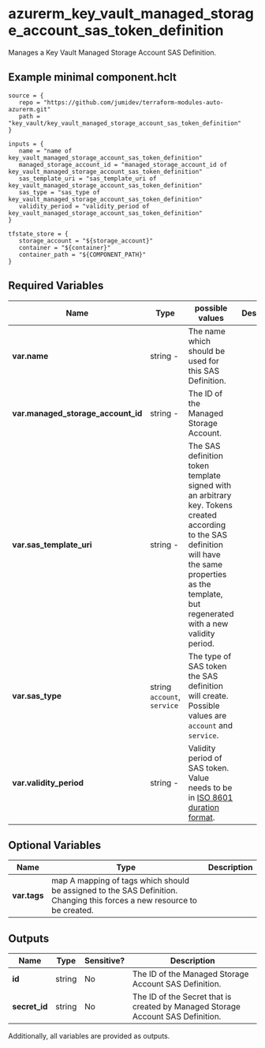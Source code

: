 # azurerm_key_vault_managed_storage_account_sas_token_definition

Manages a Key Vault Managed Storage Account SAS Definition.

## Example minimal component.hclt

```hcl
source = {
   repo = "https://github.com/jumidev/terraform-modules-auto-azurerm.git" 
   path = "key_vault/key_vault_managed_storage_account_sas_token_definition" 
}

inputs = {
   name = "name of key_vault_managed_storage_account_sas_token_definition" 
   managed_storage_account_id = "managed_storage_account_id of key_vault_managed_storage_account_sas_token_definition" 
   sas_template_uri = "sas_template_uri of key_vault_managed_storage_account_sas_token_definition" 
   sas_type = "sas_type of key_vault_managed_storage_account_sas_token_definition" 
   validity_period = "validity_period of key_vault_managed_storage_account_sas_token_definition" 
}

tfstate_store = {
   storage_account = "${storage_account}" 
   container = "${container}" 
   container_path = "${COMPONENT_PATH}" 
}

```

## Required Variables

| Name | Type |  possible values |  Description |
| ---- | --------- |  ----------- | ----------- |
| **var.name** | string  -  |  The name which should be used for this SAS Definition. | 
| **var.managed_storage_account_id** | string  -  |  The ID of the Managed Storage Account. | 
| **var.sas_template_uri** | string  -  |  The SAS definition token template signed with an arbitrary key. Tokens created according to the SAS definition will have the same properties as the template, but regenerated with a new validity period. | 
| **var.sas_type** | string  `account`, `service`  |  The type of SAS token the SAS definition will create. Possible values are `account` and `service`. | 
| **var.validity_period** | string  -  |  Validity period of SAS token. Value needs to be in [ISO 8601 duration format](https://en.wikipedia.org/wiki/ISO_8601#Durations). | 

## Optional Variables

| Name | Type |  Description |
| ---- | --------- |  ----------- |
| **var.tags** | map  A mapping of tags which should be assigned to the SAS Definition. Changing this forces a new resource to be created. | 



## Outputs

| Name | Type | Sensitive? | Description |
| ---- | ---- | --------- | --------- |
| **id** | string | No  | The ID of the Managed Storage Account SAS Definition. | 
| **secret_id** | string | No  | The ID of the Secret that is created by Managed Storage Account SAS Definition. | 

Additionally, all variables are provided as outputs.
